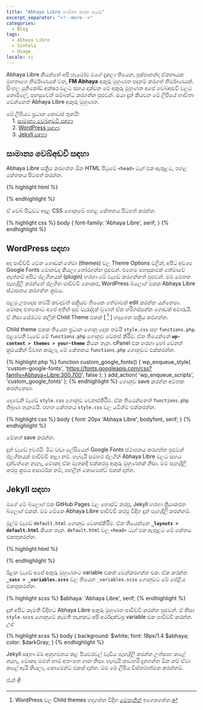 ```yaml
---
title: "Abhaya Libre භාවිතා කරන අයුරු"
excerpt_separator: "<!--more-->"
categories:
  - Blog
tags:
  - Abhaya Libre
  - Sinhala
  - Usage
locale: si
---
```


Abhaya Libre කියන්නේ අපි හැමෝම වගේ දැකලා තියෙන, පුෂ්පානන්ද ඒකනායක මහතාගෙ නිර්මාණයක් වන, **FM Abhaya** අකුරු මුහුණත පදනම් කරගත් නිර්මාණයක්. සිංහල යුනිකෝඩ් අක්ෂර වලට සහය දක්වන මේ අකුරු මුහුණත අපේ වෙබ්අඩවි වලට නොමිලේ, පහසුවෙන් සම්බන්ධ කරගන්න පුළුවන්. ඔයා දැන් කියවන මේ ලිපියේ භාවිතා වෙන්නෙත් Abhaya Libre අකුරු මුහුණත.

මේ ලිපියට ප්‍රධාන කොටස් තුනයි:<br />
&nbsp;&nbsp;&nbsp;&nbsp;1. [සාමාන්‍ය වෙබ්අඩවි සඳහා](#සාමාන්ය-වෙබ්අඩවි-සඳහා)<br />
&nbsp;&nbsp;&nbsp;&nbsp;2. [WordPress සඳහා](#wordpress-සඳහා)<br />
&nbsp;&nbsp;&nbsp;&nbsp;3. [Jekyll සඳහා](#jekyll-සඳහා)

සාමාන්‍ය වෙබ්අඩවි සඳහා
---

Abhaya Libre සක්‍රිය කරගන්න ඕන HTML පිටුවේ `<head>` ටැග් එක ඇතුළට, පහළ කේතනය පිටපත් කරන්න.

{% highlight html %}
<link href="https://fonts.googleapis.com/css?family=Abhaya+Libre" rel="stylesheet">
{% endhighlight %}

ඒ වෙබ් පිටුවට අදාළ CSS ගොනුවේ පහළ කේතනය පිටපත් කරන්න.

{% highlight css %}
body {
	font-family: 'Abhaya Libre', serif;
}
{% endhighlight %}

WordPress සඳහා
---

අද පාවිච්චි වෙන ගොඩක් තේමා (themes) වල Theme Options වලින්, අපිට අව‍ශ්‍ය Google Fonts මොනවද කියලා තෝරගන්න පුළුවන්. එහෙම පහසුකමක් තේමාවේ නැත්නම් අපිට ප්ලගිනයක් (plugin) හරහා මේ වැඩේ කරගන්නත් පුළුවන්. මම මෙතන පැහැදිලි කරන්නේ ප්ලගින පාවිච්චි නොකර, WordPress බ්ලොග් එකක Abhaya Libre ස්ථාපනය කරගන්න ක්‍රමය.

පළමු උපදෙස තමයි කවදාවත් සක්‍රියව තියෙන තේමාවක් edit කරන්න යන්නෙපා. මොකද එතකොට අපේ අතින් සුළු වැරැද්දක් වුණත් ඒක හරිගස්සන්න ගොඩක් අමාරුයි. ඒ නිසා සේරටම කලින් Child Theme එකක් [ [^first] ] හදාගෙන සක්‍රිය කරගන්න. 

Child theme එකක තියෙන ප්‍රධාන ගොනු දෙක තමයි `style.css` සහ `functions.php`. පළවෙනි වැඩේ මේ `functions.php` ගොනුව වෙනස් කිරීම. ඒක තියෙන්නේ **`wp-content > themes > your-theme`** කියන තැන. cPanel එක හරහා හෝ වෙනත් ක්‍රමයකින් විවෘත කරලා, මේ කේතනය `functions.php` ගොනුවට එක්කරන්න.

{% highlight php %}
function custom_google_fonts() {
	wp_enqueue_style( 'custom-google-fonts', 'https://fonts.googleapis.com/css?family=Abhaya+Libre:300,700', false );
 }
add_action( 'wp_enqueue_scripts', 'custom_google_fonts' );
{% endhighlight %} 
ගොනුව save කරන්න අමතක කරන්නෙපා. 

දෙවෙනි වැඩේ `style.css` ගොනුව වෙනස්කිරීම. ඒක තියෙන්නෙත් `functions.php` තිබුණ තැනමයි. පහත කේතනය `style.css` වල යටින්ම එක්කරන්න.

{% highlight css %}
body {
	font: 20px 'Abhaya Libre', bodyfont, serif;
}
{% endhighlight %}

මේකත් save කරන්න.

දැන් වැඩේ ඉවරයි. මීට වඩා ලේසියෙන් Google Fonts ස්ථාපනය කරගන්න පුළුවන් ප්ලගිනයක් පාවිච්චි කළා නම්. හැබැයි සමහර ප්ලගින් Abhaya Libre වලට සහය දක්වන්නෙ නැහැ, මොකද ඒක මෑතකදි එක්කරපු අකුරු මුහුණතක් නිසා. මම පැහැදිලි කරපු ක්‍රමය අසාර්ථක නම්, පහලින් කොමෙන්ට් එකක් දාන්න.

Jekyll සඳහා
---

මගේ මේ බ්ලොග් එක GitHub Pages වල හොස්ට් කරපු, Jekyll හරහා ක්‍රියාකරන බ්ලොග් එකක්. මම මේකෙ Abhaya Libre පාවිච්චි කරපු විදිහ දැන් පැහැදිලි කරන්නම්.


මුල්ම වැඩේ `default.html` ගොනුව වෙනස්කිරීම. ඒක තියෙන්නෙ **`_layouts > default.html`** කියන තැන. `default.html` වල `<head>` ටැග් එක ඇතුළට මේ කේතය එකතුකරන්න.

{% highlight html %}
<link href='https://fonts.googleapis.com/css?family=Abhaya+Libre:400,700&amp;subset=sinhala' rel='stylesheet' type='text/css'>
{% endhighlight %}

ඊළඟ වැඩේ අපේ අකුරු මුහුණතට variable එකක් වෙන්කරගන්න එක. ඒක කරන්න **`_sass > _variables.scss`** වල තියෙන `_variables.scss` ගොනුවට මේ පේළිය එකතුකරන්න.

{% highlight scss %}
$abhaya: 'Abhaya Libre', serif;
{% endhighlight %}

දැන් අපිට කැමති විදිහට Abhaya Libre අකුරු මුහුණත පාවිච්චි කරන්න පුළුවන්. ඒ නිසා `style.scss` ගොනුවේ කැමති තැනකට අපි අර්ථදක්වපු variable එක පාවිච්චි කරන්න.
*උදා:*

{% highlight scss %}
body {
	background: $white;
	font: 18px/1.4 $abhaya;
	color: $darkGray;
}
{% endhighlight %}

Jekyll සඳහා මම අනුගමනය කළ පියවරවල් වැඩිය පැහැදිලි කරන්න උත්සාහ කළේ නැහැ, මොකද මමත් තාම අත-පත ගාන නිසා. හැබැයි කාටහරි දැනගන්න ඕන නම් ඒවා කළේ ඇයි කියලා, කොමෙන්ට් එකක් දාන්න. මම මේ ලිපිය විස්තරාත්මක කරන්නම්.

ජය! ✌️


[^first]: WordPress වල Child themes හදාගන්න විදිහ [මෙතැනින්](https://premium.wpmudev.org/blog/how-to-create-wordpress-child-theme/) ඉගෙනගන්න.